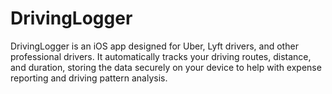 # DrivingLogger
DrivingLogger is an iOS app designed for Uber, Lyft drivers, and other professional drivers. It automatically tracks your driving routes, distance, and duration, storing the data securely on your device to help with expense reporting and driving pattern analysis.
